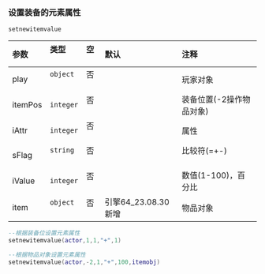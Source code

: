 ### 设置装备的元素属性

`setnewitemvalue`

| 参数    | 类型      | 空   | 默认                | 注释                     |
| :------ | :-------- | :--- | :------------------ | :----------------------- |
| play    | `object`  | 否   |                     | 玩家对象                 |
| itemPos | `integer` | 否   |                     | 装备位置(-2操作物品对象) |
| iAttr   | `integer` | 否   |                     | 属性                     |
| sFlag   | `string`  | 否   |                     | 比较符(=+-)              |
| iValue  | `integer` | 否   |                     | 数值(1-100)，百分比      |
| item    | `object`  | 否   | 引擎64_23.08.30新增 | 物品对象                 |
```lua
--根据装备位设置元素属性
setnewitemvalue(actor,1,1,"+",1)

--根据物品对象设置元素属性
setnewitemvalue(actor,-2,1,"+",100,itemobj)
```

